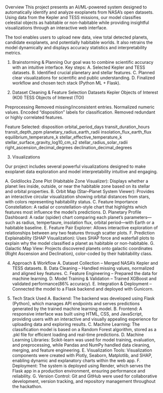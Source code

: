 Overview
This project presents an AI/ML-powered system designed to automatically identify and analyze exoplanets from NASA’s open datasets. Using data from the Kepler and TESS missions, our model classifies celestial objects as habitable or non-habitable while providing insightful visualizations through an interactive web interface.

The tool enables users to upload new data, view total detected planets, candidate exoplanets, and potentially habitable worlds. It also retrains the model dynamically and displays accuracy statistics and interpretability metrics.

1. Brainstorming & Planning
Our goal was to combine scientific accuracy with an intuitive interface.
Key steps:
A. Selected Kepler and TESS datasets.
B. Identified crucial planetary and stellar features.
C. Planned clear visualizations for scientific and public understanding.
D. Finalized workflow and chosen tech stack (Python ML + Flask).

2. Dataset Cleaning & Feature Selection
Datasets
Kepler Objects of Interest (KOI)
TESS Objects of Interest (TOI)

Preprocessing
Removed missing/inconsistent entries.
Normalized numeric values.
Encoded “disposition” labels for classification.
Removed redundant or highly correlated features.

Feature Selected:
disposition
orbital_period_days
transit_duration_hours
transit_depth_ppm
planetary_radius_earth_radii
insolation_flux_earth_flux
equilibrium_temperature_k
stellar_effective_temperature_k
stellar_surface_gravity_log10_cm_s2
stellar_radius_solar_radii
right_ascension_decimal_degrees
declination_decimal_degrees

3. Visualizations

Our project includes several powerful visualizations designed to make exoplanet data exploration and model interpretability intuitive and engaging.

A. Goldilocks Zone Plot (Habitable Zone Visualizer): Displays whether a planet lies inside, outside, or near the habitable zone based on its stellar and orbital properties.
B. Orbit Map (Star–Planet System Viewer): Provides an interactive circular visualization showing orbital distances from stars, with colors representing habitability status.
C. Feature Importance Constellation: A radial or constellation-style chart that highlights which features most influence the model’s predictions.
D. Planetary Profile Dashboard: A radar (spider) chart comparing each planet’s parameters—such as radius, tempertaure, insolation flux, orbital period—with Earth or a habitable baseline.
E. Feature Pair Explorer: Allows interactive exploration of relationships between any two features through scatter plots.
F. Prediction Explainability (SHAP Visualization): Uses SHAP force and waterfall plots to explain why the model classified a planet as habitable or non-habitable.
G. Galactic Map View: Projects discovered planets onto galactic coordinates (Right Ascension and Declination), color-coded by their habitability class.

4. Approach & Workflow
A. Dataset Collection – Merged NASA’s Kepler and TESS datasets.
B. Data Cleaning – Handled missing values, normalized and aligned key features.
C. Feature Engineering – Prepared the data for machine learning.
D. Model Training & Validation – Trained XGBoost and validated performance(86% accuracy).
E. Integration & Deployment – Connected the model to a Flask backend and deployed with Gunicorn.

5. Tech Stack Used
A. Backend: The backend was developed using Flask (Python), which manages API endpoints and serves predictions generated by the trained machine learning model.
B. Frontend: A responsive interface was built using HTML, CSS, and JavaScript, providing users with an interactive and visually appealing experience for uploading data and exploring results.
C. Machine Learning: The classification model is based on a Random Forest algorithm, stored as a .pkl file for efficient loading and real-time predictions.
D. Machine Learning Libraries: Scikit-learn was used for model training, evaluation, and preprocessing, while Pandas and NumPy handled data cleaning, merging, and feature engineering.
E. Visualization Tools: Visualization components were created with Plotly, Seaborn, Matplotlib, and SHAP, enabling dynamic and explanatory charts within the web app.
F. Deployment: The system is deployed using Render, which serves the Flask app in a production environment, ensuring performance and reliability.
G. Version Control: Git and GitHub were used for collaborative development, version tracking, and repository management throughout the hackathon.